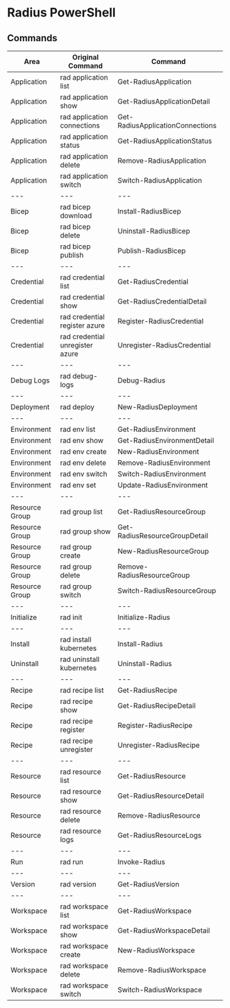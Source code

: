 # Radius PowerShell

## Commands

| Area           | Original Command                | Command                          |
| -------------- | ------------------------------- | ---------------------------------|
| Application    | rad application list            | Get-RadiusApplication            |
| Application    | rad application show            | Get-RadiusApplicationDetail      |
| Application    | rad application connections     | Get-RadiusApplicationConnections |
| Application    | rad application status          | Get-RadiusApplicationStatus      |
| Application    | rad application delete          | Remove-RadiusApplication         |
| Application    | rad application switch          | Switch-RadiusApplication         |
| ---            | ---                             | ---                              |
| Bicep          | rad bicep download              | Install-RadiusBicep              |
| Bicep          | rad bicep delete                | Uninstall-RadiusBicep            |
| Bicep          | rad bicep publish               | Publish-RadiusBicep              |
| ---            | ---                             | ---                              |
| Credential     | rad credential list             | Get-RadiusCredential             |
| Credential     | rad credential show             | Get-RadiusCredentialDetail       |
| Credential     | rad credential register azure   | Register-RadiusCredential        |
| Credential     | rad credential unregister azure | Unregister-RadiusCredential      |
| ---            | ---                             | ---                              |
| Debug Logs     | rad debug-logs                  | Debug-Radius                     |
| ---            | ---                             | ---                              |
| Deployment     | rad deploy                      | New-RadiusDeployment             |
| ---            | ---                             | ---                              |
| Environment    | rad env list                    | Get-RadiusEnvironment            |
| Environment    | rad env show                    | Get-RadiusEnvironmentDetail      |
| Environment    | rad env create                  | New-RadiusEnvironment            |
| Environment    | rad env delete                  | Remove-RadiusEnvironment         |
| Environment    | rad env switch                  | Switch-RadiusEnvironment         |
| Environment    | rad env set                     | Update-RadiusEnvironment         |
| ---            | ---                             | ---                              |
| Resource Group | rad group list                  | Get-RadiusResourceGroup          |
| Resource Group | rad group show                  | Get-RadiusResourceGroupDetail    |
| Resource Group | rad group create                | New-RadiusResourceGroup          |
| Resource Group | rad group delete                | Remove-RadiusResourceGroup       |
| Resource Group | rad group switch                | Switch-RadiusResourceGroup       |
| ---            | ---                             | ---                              |
| Initialize     | rad init                        | Initialize-Radius                |
| ---            | ---                             | ---                              |
| Install        | rad install kubernetes          | Install-Radius                   |
| Uninstall      | rad uninstall kubernetes        | Uninstall-Radius                 |
| ---            | ---                             | ---                              |
| Recipe         | rad recipe list                 | Get-RadiusRecipe                 |
| Recipe         | rad recipe show                 | Get-RadiusRecipeDetail           |
| Recipe         | rad recipe register             | Register-RadiusRecipe            |
| Recipe         | rad recipe unregister           | Unregister-RadiusRecipe          |
| ---            | ---                             | ---                              |
| Resource       | rad resource list               | Get-RadiusResource               |
| Resource       | rad resource show               | Get-RadiusResourceDetail         |
| Resource       | rad resource delete             | Remove-RadiusResource            |
| Resource       | rad resource logs               | Get-RadiusResourceLogs           |
| ---            | ---                             | ---                              |
| Run            | rad run                         | Invoke-Radius                    |
| ---            | ---                             | ---                              |
| Version        | rad version                     | Get-RadiusVersion                |
| ---            | ---                             | ---                              |
| Workspace      | rad workspace list              | Get-RadiusWorkspace              |
| Workspace      | rad workspace show              | Get-RadiusWorkspaceDetail        |
| Workspace      | rad workspace create            | New-RadiusWorkspace              |
| Workspace      | rad workspace delete            | Remove-RadiusWorkspace           |
| Workspace      | rad workspace switch            | Switch-RadiusWorkspace           |
